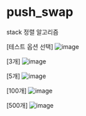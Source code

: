 # push_swap
stack 정렬 알고리즘

[테스트 옵션 선택]
![image](https://user-images.githubusercontent.com/28697165/111058790-1bd7e900-84d4-11eb-8acf-a36382a10e3c.png)

[3개]
![image](https://user-images.githubusercontent.com/28697165/111058807-55105900-84d4-11eb-8b91-145d0f755c9d.png)

[5개]
![image](https://user-images.githubusercontent.com/28697165/111058813-60fc1b00-84d4-11eb-891a-5f7c65189496.png)

[100개]
![image](https://user-images.githubusercontent.com/28697165/110969826-78d08380-839c-11eb-818b-bc8603930be7.png)

[500개]
![image](https://user-images.githubusercontent.com/28697165/111313870-319c0880-86a4-11eb-8421-1573e7dac9f2.png)
